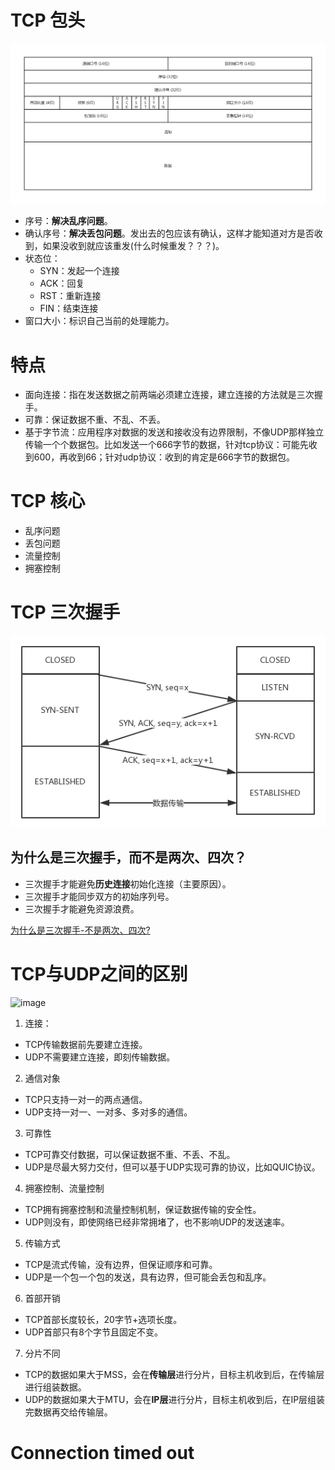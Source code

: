 # TCP 包头
![](tcp01.png)

- 序号：**解决乱序问题**。 
- 确认序号：**解决丢包问题**。发出去的包应该有确认，这样才能知道对方是否收到，如果没收到就应该重发(什么时候重发？？？)。 
- 状态位：
  - SYN：发起一个连接
  - ACK：回复
  - RST：重新连接
  - FIN：结束连接
- 窗口大小：标识自己当前的处理能力。

# 特点
- 面向连接：指在发送数据之前两端必须建立连接，建立连接的方法就是三次握手。
- 可靠：保证数据不重、不乱、不丢。
- 基于字节流：应用程序对数据的发送和接收没有边界限制，不像UDP那样独立传输一个个数据包。比如发送一个666字节的数据，针对tcp协议：可能先收到600，再收到66；针对udp协议：收到的肯定是666字节的数据包。

# TCP 核心
- 乱序问题
- 丢包问题
- 流量控制
- 拥塞控制

# TCP 三次握手
![](tcp02.png)

## 为什么是三次握手，而不是两次、四次？
- 三次握手才能避免**历史连接**初始化连接（主要原因）。
- 三次握手才能同步双方的初始序列号。
- 三次握手才能避免资源浪费。

[为什么是三次握手-不是两次、四次?](https://www.xiaolincoding.com/network/3_tcp/tcp_interview.html#%E4%B8%BA%E4%BB%80%E4%B9%88%E6%98%AF%E4%B8%89%E6%AC%A1%E6%8F%A1%E6%89%8B-%E4%B8%8D%E6%98%AF%E4%B8%A4%E6%AC%A1%E3%80%81%E5%9B%9B%E6%AC%A1)
# TCP与UDP之间的区别
![image](https://github.com/sunyuan300/Study-go/assets/25452500/94151e35-276b-4ba2-aaf7-8d9ec10dc31b)
1. 连接：
- TCP传输数据前先要建立连接。
- UDP不需要建立连接，即刻传输数据。

2. 通信对象
- TCP只支持一对一的两点通信。
- UDP支持一对一、一对多、多对多的通信。

3. 可靠性
- TCP可靠交付数据，可以保证数据不重、不丢、不乱。
- UDP是尽最大努力交付，但可以基于UDP实现可靠的协议，比如QUIC协议。

4. 拥塞控制、流量控制
- TCP拥有拥塞控制和流量控制机制，保证数据传输的安全性。
- UDP则没有，即使网络已经非常拥堵了，也不影响UDP的发送速率。

5. 传输方式
- TCP是流式传输，没有边界，但保证顺序和可靠。
- UDP是一个包一个包的发送，具有边界，但可能会丢包和乱序。

6. 首部开销
- TCP首部长度较长，20字节+选项长度。
- UDP首部只有8个字节且固定不变。

7. 分片不同
- TCP的数据如果大于MSS，会在**传输层**进行分片，目标主机收到后，在传输层进行组装数据。
- UDP的数据如果大于MTU，会在**IP层**进行分片，目标主机收到后，在IP层组装完数据再交给传输层。
# Connection timed out


